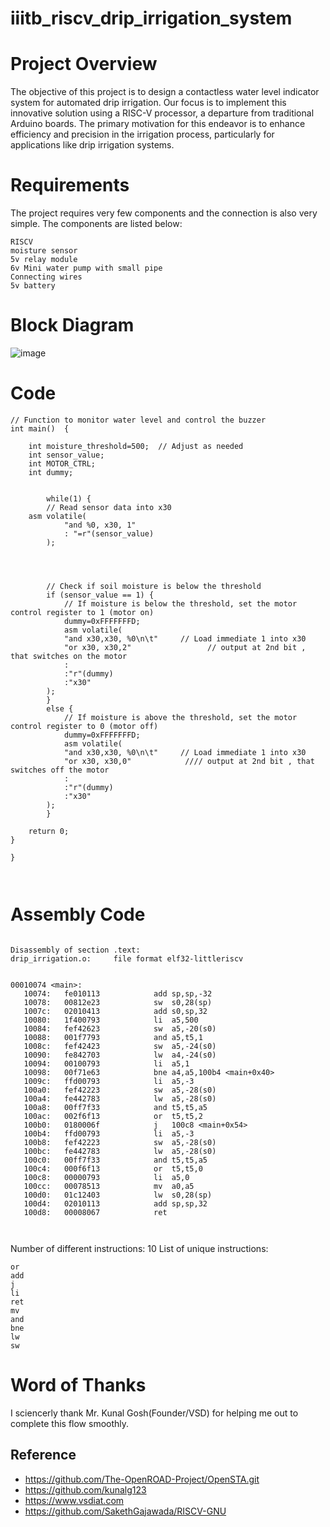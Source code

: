 # iiitb_riscv_drip_irrigation_system

# Project Overview

The objective of this project is to design a contactless water level indicator system for automated drip irrigation. Our focus is to implement this innovative solution using a RISC-V processor, a departure from traditional Arduino boards. The primary motivation for this endeavor is to enhance efficiency and precision in the irrigation process, particularly for applications like drip irrigation systems.

# Requirements 

The project requires very few components and the connection is also very simple. The components are listed below:

```
RISCV  
moisture sensor
5v relay module 
6v Mini water pump with small pipe 
Connecting wires
5v battery
```

# Block Diagram

![image](https://github.com/DINESHIIITB/iiitb_riscv_drip_irrigation_system/assets/140998565/f14f4bd1-e05b-4c84-9bdc-aab5ff83e646)


# Code

```
// Function to monitor water level and control the buzzer
int main()  {

    int moisture_threshold=500;  // Adjust as needed
    int sensor_value;
    int MOTOR_CTRL;
    int dummy;
    
    
        while(1) {
        // Read sensor data into x30
	asm volatile(
            "and %0, x30, 1"
            : "=r"(sensor_value)
        );

       
        

        // Check if soil moisture is below the threshold
        if (sensor_value == 1) {
            // If moisture is below the threshold, set the motor control register to 1 (motor on)
            dummy=0xFFFFFFFD;
            asm volatile(
            "and x30,x30, %0\n\t"     // Load immediate 1 into x30
            "or x30, x30,2"                 // output at 2nd bit , that switches on the motor
            :
            :"r"(dummy)
            :"x30"
        );
        } 
        else {
            // If moisture is above the threshold, set the motor control register to 0 (motor off)
            dummy=0xFFFFFFFD;
            asm volatile( 
            "and x30,x30, %0\n\t"     // Load immediate 1 into x30
            "or x30, x30,0"            //// output at 2nd bit , that switches off the motor
            :
            :"r"(dummy)
            :"x30"
        );
        }

    return 0;
}

}



```

# Assembly Code

```

Disassembly of section .text:
drip_irrigation.o:     file format elf32-littleriscv


00010074 <main>:
   10074:	fe010113          	add	sp,sp,-32
   10078:	00812e23          	sw	s0,28(sp)
   1007c:	02010413          	add	s0,sp,32
   10080:	1f400793          	li	a5,500
   10084:	fef42623          	sw	a5,-20(s0)
   10088:	001f7793          	and	a5,t5,1
   1008c:	fef42423          	sw	a5,-24(s0)
   10090:	fe842703          	lw	a4,-24(s0)
   10094:	00100793          	li	a5,1
   10098:	00f71e63          	bne	a4,a5,100b4 <main+0x40>
   1009c:	ffd00793          	li	a5,-3
   100a0:	fef42223          	sw	a5,-28(s0)
   100a4:	fe442783          	lw	a5,-28(s0)
   100a8:	00ff7f33          	and	t5,t5,a5
   100ac:	002f6f13          	or	t5,t5,2
   100b0:	0180006f          	j	100c8 <main+0x54>
   100b4:	ffd00793          	li	a5,-3
   100b8:	fef42223          	sw	a5,-28(s0)
   100bc:	fe442783          	lw	a5,-28(s0)
   100c0:	00ff7f33          	and	t5,t5,a5
   100c4:	000f6f13          	or	t5,t5,0
   100c8:	00000793          	li	a5,0
   100cc:	00078513          	mv	a0,a5
   100d0:	01c12403          	lw	s0,28(sp)
   100d4:	02010113          	add	sp,sp,32
   100d8:	00008067          	ret



```

Number of different instructions: 10
List of unique instructions:
```
or
add
j
li
ret
mv
and
bne
lw
sw
```

# Word of Thanks

I sciencerly thank Mr. Kunal Gosh(Founder/VSD) for helping me out to complete this flow smoothly.

## Reference

* https://github.com/The-OpenROAD-Project/OpenSTA.git
* https://github.com/kunalg123
* https://www.vsdiat.com
* https://github.com/SakethGajawada/RISCV-GNU


